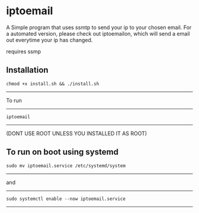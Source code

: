 # iptoemail
A Simple program that uses ssmtp to send your ip to your chosen email. For a automated version, please check out iptoemailon, which will send a email out everytime your ip has changed.

requires ssmp


Installation
------------------
    chmod +x install.sh && ./install.sh
-----------------



To run 

------------------
    iptoemail
-----------------

(DONT USE ROOT UNLESS YOU INSTALLED IT AS ROOT)




To run on boot using systemd
------------------
    sudo mv iptoemail.service /etc/systemd/system
-----------------

and 

------------------
    sudo systemctl enable --now iptoemail.service
-----------------
